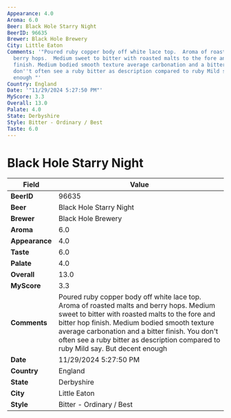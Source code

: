 ```yaml
---
Appearance: 4.0
Aroma: 6.0
Beer: Black Hole Starry Night
BeerID: 96635
Brewer: Black Hole Brewery
City: Little Eaton
Comments: '"Poured ruby copper body off white lace top.  Aroma of roasted malts and
  berry hops.  Medium sweet to bitter with roasted malts to the fore and bitter hop
  finish. Medium bodied smooth texture average carbonation and a bitter finish.  You
  don''t often see a ruby bitter as description compared to ruby Mild say. But decent
  enough "'
Country: England
Date: '"11/29/2024 5:27:50 PM"'
MyScore: 3.3
Overall: 13.0
Palate: 4.0
State: Derbyshire
Style: Bitter - Ordinary / Best
Taste: 6.0
---
```


# Black Hole Starry Night

| Field         | Value |
|---------------|-------|
| **BeerID** | 96635 |
| **Beer** | Black Hole Starry Night |
| **Brewer** | Black Hole Brewery |
| **Aroma** | 6.0 |
| **Appearance** | 4.0 |
| **Taste** | 6.0 |
| **Palate** | 4.0 |
| **Overall** | 13.0 |
| **MyScore** | 3.3 |
| **Comments** | Poured ruby copper body off white lace top.  Aroma of roasted malts and berry hops.  Medium sweet to bitter with roasted malts to the fore and bitter hop finish. Medium bodied smooth texture average carbonation and a bitter finish.  You don't often see a ruby bitter as description compared to ruby Mild say. But decent enough  |
| **Date** | 11/29/2024 5:27:50 PM |
| **Country** | England |
| **State** | Derbyshire |
| **City** | Little Eaton |
| **Style** | Bitter - Ordinary / Best |
